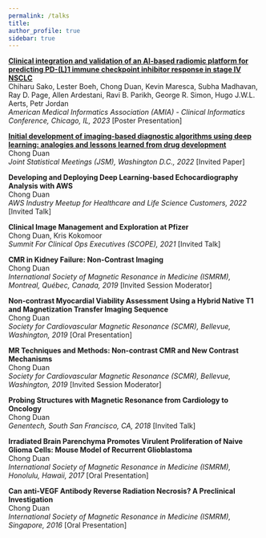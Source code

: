 ```yaml
---
permalink: /talks
title: 
author_profile: true
sidebar: true
---
```

**[Clinical integration and validation of an AI-based radiomic platform for predicting PD-(L)1 immune checkpoint inhibitor response in stage IV NSCLC](../files/2023_AMIA_OncAI_Pfizer.pdf)**  
Chiharu Sako, Lester Boeh, Chong Duan, Kevin Maresca, Subha Madhavan, Ray D. Page, Allen Ardestani, Ravi B. Parikh, George R. Simon, Hugo J.W.L. Aerts, Petr Jordan  
_American Medical Informatics Association (AMIA) - Clinical Informatics Conference, Chicago, IL, 2023_ [Poster Presentation]

**[Initial development of imaging-based diagnostic algorithms using deep learning: analogies and lessons learned from drug development](https://ww2.amstat.org/meetings/jsm/2022/onlineprogram/AbstractDetails.cfm?abstractid=320354)**  
Chong Duan  
_Joint Statistical Meetings (JSM), Washington D.C., 2022_ [Invited Paper]

**Developing and Deploying Deep Learning-based Echocardiography Analysis with AWS**  
Chong Duan  
_AWS Industry Meetup for Healthcare and Life Science Customers, 2022_ [Invited Talk]

**Clinical Image Management and Exploration at Pfizer**  
Chong Duan, Kris Kokomoor  
_Summit For Clinical Ops Executives (SCOPE), 2021_ [Invited Talk]

**CMR in Kidney Failure: Non-Contrast Imaging**  
Chong Duan  
_International Society of Magnetic Resonance in Medicine (ISMRM), Montreal, Québec, Canada, 2019_ [Invited Session Moderator]  

**Non-contrast Myocardial Viability Assessment Using a Hybrid Native T1 and Magnetization Transfer Imaging Sequence**  
Chong Duan  
_Society for Cardiovascular Magnetic Resonance (SCMR), Bellevue, Washington, 2019_ [Oral Presentation]

**MR Techniques and Methods: Non-contrast CMR and New Contrast Mechanisms**  
Chong Duan  
_Society for Cardiovascular Magnetic Resonance (SCMR), Bellevue, Washington, 2019_ [Invited Session Moderator]  

**Probing Structures with Magnetic Resonance from Cardiology to Oncology**  
Chong Duan  
_Genentech, South San Francisco, CA, 2018_ [Invited Talk]

**Irradiated Brain Parenchyma Promotes Virulent Proliferation of Naive Glioma Cells: Mouse Model of Recurrent Glioblastoma**  
Chong Duan  
_International Society of Magnetic Resonance in Medicine (ISMRM), Honolulu, Hawaii, 2017_ [Oral Presentation]

**Can anti-VEGF Antibody Reverse Radiation Necrosis? A Preclinical Investigation**  
Chong Duan  
_International Society of Magnetic Resonance in Medicine (ISMRM), Singapore, 2016_ [Oral Presentation]  

